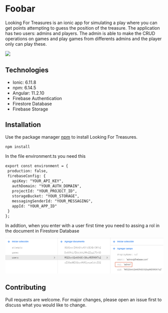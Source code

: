 # Foobar

Looking For Treasures is an ionic app for simulating a play where you can get points attempting to guess the position of the treasure. The application has two users: admins and players. The admin is able to make the CRUD operations on games and play games from differents admins and the player only can play these.

<img src="src/assets/img/muestra1.png" width="800" >

## Technologies

- Ionic: 6.11.8
- npm: 6.14.5
- Angular: 11.2.10
- Firebase Authentication
- Firestore Database
- Firebase Storage

## Installation

Use the package manager [npm](https://www.npmjs.com/) to install Looking For Treasures.

```bash
npm install
```

In the file environment.ts you need this

```
export const environment = {
 production: false,
 firebaseConfig: {
   apiKey: "YOUR_API_KEY",
   authDomain: "YOUR_AUTH_DOMAIN",
   projectId: "YOUR_PROJECT_ID",
   storageBucket: "YOUR_STORAGE",
   messagingSenderId: "YOUR_MESSAGING",
   appId: "YOUR_APP_ID"
 }
};

```

In addtion, when you enter with a user first time you need to assing a rol in the document in Firestore Database

<img src="src/assets/img/muestra2.png" width="800">

## Contributing

Pull requests are welcome. For major changes, please open an issue first to discuss what you would like to change.
